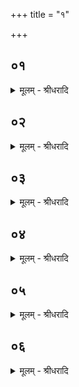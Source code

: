 +++
title = "१"

+++


## ०१
<details><summary>मूलम् - श्रीधरादि</summary>

त्रि᳘र्ह वै पु᳘रुषो जायते॥  
(त ऽए) एत᳘न्न्वेव᳘ मातुश्चा᳘धि पितुश्चा᳘ग्रे जायते᳘ ऽथ यं᳘ यज्ञ᳘ ऽउपन᳘मति स यद्य᳘जते त᳘द्द्विती᳘यं जायते᳘ ऽथ य᳘त्र म्रिय᳘ते य᳘त्रैतमग्ना᳘वभ्याद᳘धति स यत्त᳘तः सम्भ᳘वति त᳘त्तृती᳘यं जायते त᳘स्मात्त्रिः पु᳘रुषो जायत ऽइ᳘त्याहुः॥
</details>

## ०२
<details><summary>मूलम् - श्रीधरादि</summary>

(स्ता) ता वा᳘ ऽएताः[[!!]]॥  
(ता ऽए᳘) ए᳘कादश सामिधेनीर᳘न्वाह द᳘श वा᳘ ऽइमे पु᳘रुषे प्राणा᳘ ऽआ᳘त्मैकादशो य᳘स्मिन्नेते᳘ प्राणाः[[!!]] प्र᳘तिष्ठिता ऽएता᳘वान्वै पु᳘रुषस्त᳘देनं कृत्स्नं᳘ जनयत्य᳘थ य᳘दूर्ध्व᳘ᳫँ᳘ सामिधेनी᳘भ्यः सा᳘ प्रतिष्ठा त᳘देनं जनयित्वा प्र᳘तिष्ठापयति॥
</details>

## ०३
<details><summary>मूलम् - श्रीधरादि</summary>

न᳘व प्रसव᳘स्य व्व्या᳘त्दृतयः॥  
(यो) न᳘वेमे पु᳘रुषे प्राणास्त᳘देनं द्विती᳘यं जनयत्याश्रा᳘वणं प्रत्याश्रा᳘वणᳫँ᳭ सा᳘ प्रतिष्ठा᳘ ऽथ य᳘दे᳘वादः सृ᳘ष्टौ ज᳘न्मोद्य᳘ते तदेनं[[!!]] तृती᳘यं जनयति पत्नीसंयाजा᳘ ऽएव त᳘त्र प्रतिष्ठा॥
</details>

## ०४
<details><summary>मूलम् - श्रीधरादि</summary>

त्रिर्ह वै पु᳘रुषो जा᳘यते॥  
(त ऽए) एव᳘मे᳘वैनमेत᳘द्यज्ञात्त्रि᳘र्जनयति ता᳘सामेकादशानां त्रिः᳘ प्रथमा᳘मन्वा᳘ह त्रि᳘रुत्तमाम्[[!!]]॥
</details>

## ०५
<details><summary>मूलम् - श्रीधरादि</summary>

ताः प᳘ञ्चदश सामिधे᳘न्यः[[!!]]॥  
(न्यो) द्वा᳘वाघारौ प᳘ञ्च प्रयाजा ऽइ᳘डा त्र᳘यो ऽनुयाजाः᳘ सूक्तवाक᳘श्च शंयोर्व्वाक᳘श्च तास्त्र᳘योदशा᳘हुतयो᳘ ऽथ य᳘दे᳘वादः᳘ पत्नीसंयाजे᳘षु सम्प्रगृह्णा᳘ति समिष्टयजु᳘श्च॥
</details>

## ०६
<details><summary>मूलम् - श्रीधरादि</summary>

ताः प᳘ञ्चदशा᳘हुतयः॥  
(स्ता᳘) ता᳘सां पञ्चदशानामा᳘हुतीनामेता᳘ ऽअनुवा᳘क्या ऽएताः प᳘ञ्चदश सामिधेन्य᳘ ऽएता᳘सामनुवा᳘क्यानामेता᳘ या᳘ज्या य᳘ ऽएवा᳘त्र म᳘न्त्रो यो᳘ निगदस्त᳘द्याज्यारूप᳘मेते᳘नो हास्यैता ऽआ᳘हुतयो ऽनुवा᳘क्यवत्यो[[!!]] भवन्त्येता᳘भिः सामिधेनी᳘भिरेता᳘भिरा᳘हुतिभिरेता᳘ ऽअनुवा᳘क्या या᳘ज्यवत्यश्चा᳘हुतिमत्यश्च[[!!]] भवन्ति॥
</details>